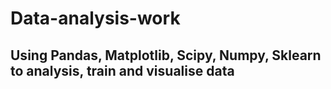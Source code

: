 # Data-analysis-work

## Using Pandas, Matplotlib, Scipy, Numpy, Sklearn to analysis, train and visualise data
